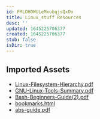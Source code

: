 ```yaml
---
id: FMLDHOWULeMxubqjsQxOo
title: Linux_stuff Resources
desc: ''
updated: 1645225706377
created: 1645225706377
stub: false
isDir: true
---
```

## Imported Assets
- [Linux-Filesystem-Hierarchy.pdf](/assets/linux-filesystem-hierarchy-12VQ9f0n7WTB.pdf)
- [GNU-Linux-Tools-Summary.pdf](/assets/gnu-linux-tools-summary-yDidRx9ia6Vq.pdf)
- [Bash-Beginners-Guide(2).pdf](/assets/bash-beginners-guide(2)-QWt7qJeBVGUv.pdf)
- [bookmarks.html](/assets/bookmarks-Q3bFwWZ116s0.html)
- [abs-guide.pdf](/assets/abs-guide-UlJwufja9Agb.pdf)
